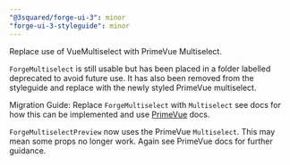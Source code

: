 ```yaml
---
"@3squared/forge-ui-3": minor
"forge-ui-3-styleguide": minor
---
```


Replace use of VueMultiselect with PrimeVue Multiselect.

`ForgeMultiselect` is still usable but  has been placed in a folder labelled deprecated to avoid future use.
It has also been removed from the styleguide and replace with the newly styled PrimeVue multiselect.

Migration Guide: Replace `ForgeMultiselect` with `Multiselect` see docs for how this can be implemented and use [PrimeVue](https://v3.primevue.org/multiselect/) docs. 

 `ForgeMultiselectPreview` now uses the PrimeVue `Multiselect`. This may mean some props no longer work. Again see PrimeVue docs for further guidance. 